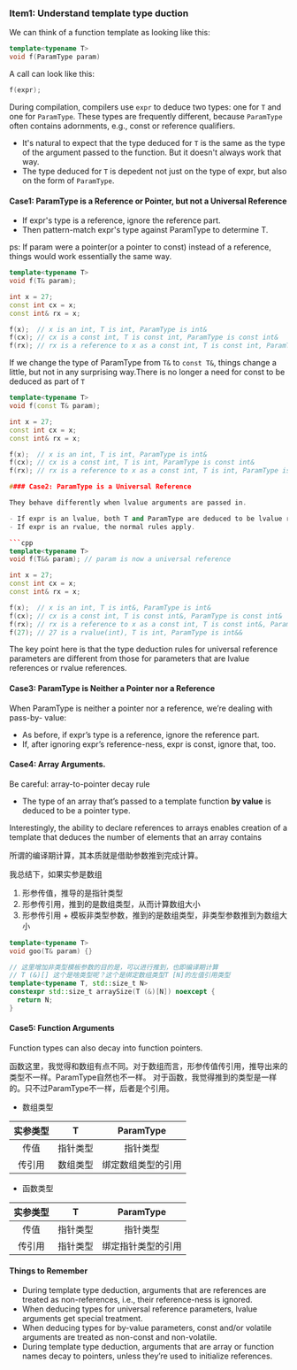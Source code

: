 ### Item1: Understand template type duction

We can think of a function template as looking like this:

```cpp
template<typename T>
void f(ParamType param)
```

A call can look like this:

```cpp
f(expr);
```

During compilation, compilers use ```expr``` to deduce two types: one for ```T``` and one for  ```ParamType```. These types are frequently different, because ```ParamType``` often contains adornments, e.g., const or reference qualifiers.

- It's natural to expect that the type deduced for ```T``` is the same as the type of the argument passed to the function. But it doesn't always work that way.
- The type deduced for ```T``` is depedent not just on the type of expr, but also on the form of ```ParamType```.

#### Case1: ParamType is a Reference or Pointer, but not a Universal Reference

- If expr's type is a reference, ignore the reference part.
- Then pattern-match expr's type against ParamType to determine T.

ps: If param were a pointer(or a pointer to const) instead of a reference, things would work essentially the same way.

```cpp
template<typename T>
void f(T& param);

int x = 27;
const int cx = x;
const int& rx = x;

f(x);  // x is an int, T is int, ParamType is int&
f(cx); // cx is a const int, T is const int, ParamType is const int&
f(rx); // rx is a reference to x as a const int, T is const int, ParamType is const int&
```

If we change the type of ParamType from ```T&``` to ```const T&```, things change a little, but not in any surprising way.There is no longer a need for const to be deduced as part of ```T```

```cpp
template<typename T>
void f(const T& param);

int x = 27;
const int cx = x;
const int& rx = x;

f(x);  // x is an int, T is int, ParamType is int&
f(cx); // cx is a const int, T is int, ParamType is const int&
f(rx); // rx is a reference to x as a const int, T is int, ParamType is const int&

#### Case2: ParamType is a Universal Reference

They behave differently when lvalue arguments are passed in.

- If expr is an lvalue, both T and ParamType are deduced to be lvalue reference(T&).
- If expr is an rvalue, the normal rules apply.

```cpp
template<typename T>
void f(T&& param); // param is now a universal reference

int x = 27;
const int cx = x;
const int& rx = x;

f(x);  // x is an int, T is int&, ParamType is int&
f(cx); // cx is a const int, T is const int&, ParamType is const int&
f(rx); // rx is a reference to x as a const int, T is const int&, ParamType is const int&
f(27); // 27 is a rvalue(int), T is int, ParamType is int&&
```

The key point here is that the type deduction rules for universal reference parameters are different from those for parameters that are lvalue references or rvalue references.

#### Case3: ParamType is Neither a Pointer nor a Reference

When ParamType is neither a pointer nor a reference, we’re dealing with pass-by-
value:

- As before, if expr’s type is a reference, ignore the reference part.
- If, after ignoring expr’s reference-ness, expr is const, ignore that, too.

#### Case4: Array Arguments.

Be careful:  array-to-pointer decay rule

- The type of an array that’s passed to a template function **by value** is deduced to be a pointer type.

Interestingly, the ability to declare references to arrays enables creation of a template that deduces the number of elements that an array contains

所谓的编译期计算，其本质就是借助参数推到完成计算。

我总结下，如果实参是数组
1. 形参传值，推导的是指针类型
2. 形参传引用，推到的是数组类型，从而计算数组大小
3. 形参传引用 + 模板非类型参数，推到的是数组类型，非类型参数推到为数组大小

```cpp
template<typename T>
void goo(T& param) {}

// 这里增加非类型模板参数的目的是，可以进行推到，也即编译期计算
// T (&)[] 这个是啥类型呢？这个是绑定数组类型T [N]的左值引用类型
template<typename T, std::size_t N>
constexpr std::size_t arraySize(T (&)[N]) noexcept {
  return N;
}
```

#### Case5: Function Arguments

Function types can also decay into function pointers.

函数这里，我觉得和数组有点不同。对于数组而言，形参传值传引用，推导出来的类型不一样。ParamType自然也不一样。
对于函数，我觉得推到的类型是一样的。只不过ParamType不一样，后者是个引用。

- 数组类型

| 实参类型 | T | ParamType |
| :-----:| :----: | :----: |
| 传值 | 指针类型 | 指针类型 |
| 传引用 | 数组类型 | 绑定数组类型的引用 |

- 函数类型

| 实参类型 | T | ParamType |
| :-----:| :----: | :----: |
| 传值 | 指针类型 | 指针类型 |
| 传引用 | 指针类型 | 绑定指针类型的引用 |

#### Things to Remember
- During template type deduction, arguments that are references are treated as non-references, i.e., their reference-ness is ignored.
- When deducing types for universal reference parameters, lvalue arguments get special treatment.
- When deducing types for by-value parameters, const and/or volatile arguments are treated as non-const and non-volatile.
- During template type deduction, arguments that are array or function names decay to pointers, unless they’re used to initialize references.